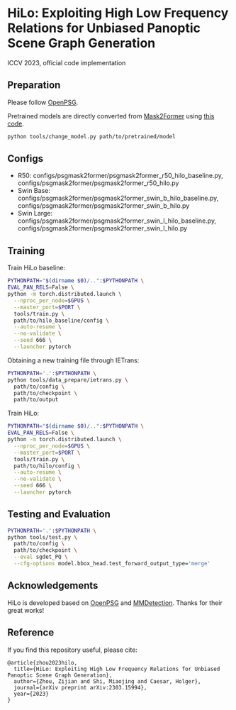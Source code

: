 # HiLo: Exploiting High Low Frequency Relations for Unbiased Panoptic Scene Graph Generation

ICCV 2023, official code implementation

## Preparation

Please follow [OpenPSG](https://github.com/Jingkang50/OpenPSG#get-started).

Pretrained models are directly converted from [Mask2Former](https://github.com/open-mmlab/mmdetection/tree/main/configs/mask2former) using [this code](./tools/change_model.py).
```.bash
python tools/change_model.py path/to/pretrained/model
```


## Configs
- R50: configs/psgmask2former/psgmask2former_r50_hilo_baseline.py, configs/psgmask2former/psgmask2former_r50_hilo.py
- Swin Base: configs/psgmask2former/psgmask2former_swin_b_hilo_baseline.py, configs/psgmask2former/psgmask2former_swin_b_hilo.py
- Swin Large: configs/psgmask2former/psgmask2former_swin_l_hilo_baseline.py, configs/psgmask2former/psgmask2former_swin_l_hilo.py


## Training
Train HiLo baseline:
```.bash
PYTHONPATH="$(dirname $0)/..":$PYTHONPATH \
EVAL_PAN_RELS=False \
python -m torch.distributed.launch \
  --nproc_per_node=$GPUS \
  --master_port=$PORT \
  tools/train.py \
  path/to/hilo_baseline/config \
  --auto-resume \
  --no-validate \
  --seed 666 \
  --launcher pytorch
```

Obtaining a new training file through IETrans:
```.bash
PYTHONPATH='.':$PYTHONPATH \
python tools/data_prepare/ietrans.py \
  path/to/config \
  path/to/checkpoint \
  path/to/output
```

Train HiLo:
```.bash
PYTHONPATH="$(dirname $0)/..":$PYTHONPATH \
EVAL_PAN_RELS=False \
python -m torch.distributed.launch \
  --nproc_per_node=$GPUS \
  --master_port=$PORT \
  tools/train.py \
  path/to/hilo/config \
  --auto-resume \
  --no-validate \
  --seed 666 \
  --launcher pytorch
```

## Testing and Evaluation
```.bash
PYTHONPATH='.':$PYTHONPATH \
python tools/test.py \
  path/to/config \
  path/to/checkpoint \
  --eval sgdet_PQ \
  --cfg-options model.bbox_head.test_forward_output_type='merge'
```


## Acknowledgements
HiLo is developed based on [OpenPSG](https://github.com/Jingkang50/OpenPSG) and [MMDetection](https://github.com/open-mmlab/mmdetection). Thanks for their great works!


## Reference
If you find this repository useful, please cite:

```
@article{zhou2023hilo,
  title={HiLo: Exploiting High Low Frequency Relations for Unbiased Panoptic Scene Graph Generation},
  author={Zhou, Zijian and Shi, Miaojing and Caesar, Holger},
  journal={arXiv preprint arXiv:2303.15994},
  year={2023}
}
```